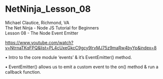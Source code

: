 # NetNinja_Lesson_08

Michael Clautice, Richmond, VA<br>
The Net Ninja - Node JS Tutorial for Beginners<br>
Lesson 08 - The Node Event Emitter

https://www.youtube.com/watch?v=NtrnaTKqFPQ&list=PL4cUxeGkcC9gcy9lrvMJ75z9maRw4byYp&index=8

• Intro to the core module ‘events’ & it’s
EventEmitter() method.

• EventEmitter() allows us to emit a custom event to the on() method & run a callback function.
